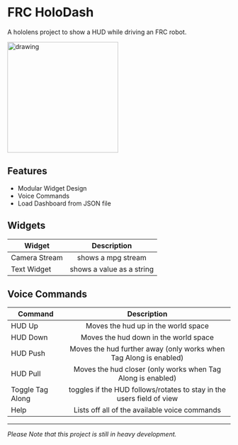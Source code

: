 # FRC HoloDash

A hololens project to show a HUD while driving an FRC robot.

<img src="https://github.com/Infin8Gamer1/FRC-HoloDash-2019_UrhoSharp/blob/master/FRC_HoloDash/Hololens App/Data/Textures/cropped-Stealth-Logo.png" alt="drawing" width="250"/>

## Features
- Modular Widget Design
- Voice Commands
- Load Dashboard from JSON file
 
## Widgets

Widget | Description
--- | :---:
Camera Stream | shows a mpg stream
Text Widget | shows a value as a string
 
## Voice Commands

Command | Description
--- | :---:
HUD Up | Moves the hud up in the world space
HUD Down | Moves the hud down in the world space
HUD Push | Moves the hud further away (only works when Tag Along is enabled)
HUD Pull | Moves the hud closer (only works when Tag Along is enabled)
Toggle Tag Along | toggles if the HUD follows/rotates to stay in the users field of view
Help | Lists off all of the available voice commands

---
*Please Note that this project is still in heavy development.*
